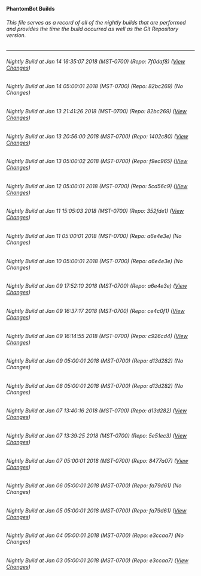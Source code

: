 **PhantomBot Builds**

###### This file serves as a record of all of the nightly builds that are performed and provides the time the build occurred as well as the Git Repository version.
-------------------------------------------------------------------------------------------------------------
###### Nightly Build at Jan 14 16:35:07 2018 (MST-0700) (Repo: 7f0daf8) ([View Changes](https://github.com/PhantomBot/PhantomBot/compare/82bc269...7f0daf8))
###### Nightly Build at Jan 14 05:00:01 2018 (MST-0700) (Repo: 82bc269) (No Changes)
###### Nightly Build at Jan 13 21:41:26 2018 (MST-0700) (Repo: 82bc269) ([View Changes](https://github.com/PhantomBot/PhantomBot/compare/1402c80...82bc269))
###### Nightly Build at Jan 13 20:56:00 2018 (MST-0700) (Repo: 1402c80) ([View Changes](https://github.com/PhantomBot/PhantomBot/compare/f9ec965...1402c80))
###### Nightly Build at Jan 13 05:00:02 2018 (MST-0700) (Repo: f9ec965) ([View Changes](https://github.com/PhantomBot/PhantomBot/compare/5cd56c9...f9ec965))
###### Nightly Build at Jan 12 05:00:01 2018 (MST-0700) (Repo: 5cd56c9) ([View Changes](https://github.com/PhantomBot/PhantomBot/compare/352fde1...5cd56c9))
###### Nightly Build at Jan 11 15:05:03 2018 (MST-0700) (Repo: 352fde1) ([View Changes](https://github.com/PhantomBot/PhantomBot/compare/a6e4e3e...352fde1))
###### Nightly Build at Jan 11 05:00:01 2018 (MST-0700) (Repo: a6e4e3e) (No Changes)
###### Nightly Build at Jan 10 05:00:01 2018 (MST-0700) (Repo: a6e4e3e) (No Changes)
###### Nightly Build at Jan 09 17:52:10 2018 (MST-0700) (Repo: a6e4e3e) ([View Changes](https://github.com/PhantomBot/PhantomBot/compare/ce4c0f1...a6e4e3e))
###### Nightly Build at Jan 09 16:37:17 2018 (MST-0700) (Repo: ce4c0f1) ([View Changes](https://github.com/PhantomBot/PhantomBot/compare/c926cd4...ce4c0f1))
###### Nightly Build at Jan 09 16:14:55 2018 (MST-0700) (Repo: c926cd4) ([View Changes](https://github.com/PhantomBot/PhantomBot/compare/d13d282...c926cd4))
###### Nightly Build at Jan 09 05:00:01 2018 (MST-0700) (Repo: d13d282) (No Changes)
###### Nightly Build at Jan 08 05:00:01 2018 (MST-0700) (Repo: d13d282) (No Changes)
###### Nightly Build at Jan 07 13:40:16 2018 (MST-0700) (Repo: d13d282) ([View Changes](https://github.com/PhantomBot/PhantomBot/compare/5e51ec3...d13d282))
###### Nightly Build at Jan 07 13:39:25 2018 (MST-0700) (Repo: 5e51ec3) ([View Changes](https://github.com/PhantomBot/PhantomBot/compare/8477a07...5e51ec3))
###### Nightly Build at Jan 07 05:00:01 2018 (MST-0700) (Repo: 8477a07) ([View Changes](https://github.com/PhantomBot/PhantomBot/compare/fa79d61...8477a07))
###### Nightly Build at Jan 06 05:00:01 2018 (MST-0700) (Repo: fa79d61) (No Changes)
###### Nightly Build at Jan 05 05:00:01 2018 (MST-0700) (Repo: fa79d61) ([View Changes](https://github.com/PhantomBot/PhantomBot/compare/e3ccaa7...fa79d61))
###### Nightly Build at Jan 04 05:00:01 2018 (MST-0700) (Repo: e3ccaa7) (No Changes)
###### Nightly Build at Jan 03 05:00:01 2018 (MST-0700) (Repo: e3ccaa7) ([View Changes](https://github.com/PhantomBot/PhantomBot/compare/dc13cfb...e3ccaa7))
